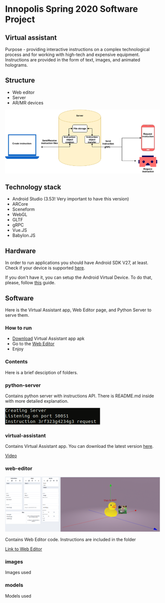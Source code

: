 # Innopolis Spring 2020 Software Project

## Virtual assistant

Purpose - providing interactive instructions on a complex technological
process and for working with high-tech and expensive equipment. Instructions
are provided in the form of text, images, and animated holograms.

## Structure

- Web editor
- Server
- AR/MR devices

![architecture](architecture.png)

## Technology stack

- Android Studio (3.53! Very important to have this version)
- ARCore
- Sceneform
- WebGL
- GLTF
- gRPC
- Vue.JS
- Babylon.JS

## Hardware

In order to run applications you should have Android SDK V27, at least.
Check if your device is supported [here](https://developers.google.com/ar/discover/supported-devices).

If you don't have it, you can setup the Android Virtual Device. To do that, please, follow [this](https://developers.google.com/ar/develop/java/quickstart) guide.

## Software

Here is the Virtual Assistant app, Web Editor page, and Python Server to serve them.

### How to run

- [Download](https://github.com/Sarrasor/INNO-S20-SP/releases) Virtual Assistant app apk 
- Go to the [Web Editor](https://sarrasor.github.io/INNO-S20-SP/)
- Enjoy

### Contents

Here is a brief desciption of folders.

### python-server

Contains python server with instructions API.
There is README.md inside with more detailed explanation.

![python-server](images/docs/python_server.png)

### virtual-assistant

Contains Virtual Assistant app. You can download the latest version [here](https://github.com/Sarrasor/INNO-S20-SP/releases).

[Video](https://drive.google.com/file/d/1HnKh15GNuCh4DoWQbFhH2sP1luFxgRzL/view?usp=sharing)

### web-editor

![web-editor](images/docs/web_editor.png)

Contains Web Editor code. Instructions are included in the folder

[Link to Web Editor](https://sarrasor.github.io/INNO-S20-SP/)

### images

Images used

### models

Models used
